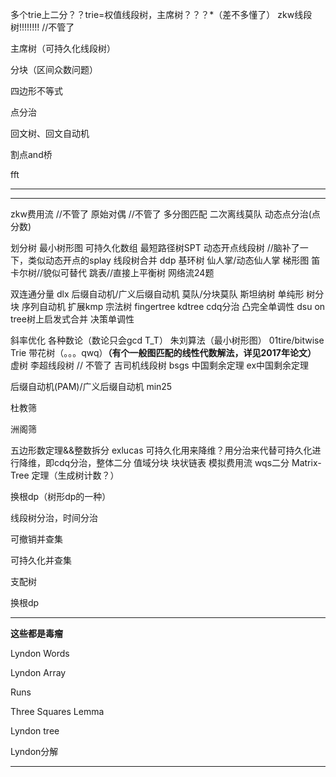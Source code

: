 多个trie上二分？？trie=权值线段树，主席树？？？*（差不多懂了）
zkw线段树!!!!!!!! //不管了

主席树（可持久化线段树）

分块（区间众数问题）

四边形不等式

点分治

回文树、回文自动机

割点and桥

fft

---





---



zkw费用流 //不管了
原始对偶  //不管了
多分图匹配
二次离线莫队
动态点分治(点分数)

划分树
最小树形图
可持久化数组
最短路径树SPT
动态开点线段树  //脑补了一下，类似动态开点的splay
线段树合并
ddp
基环树
仙人掌/动态仙人掌
梯形图
笛卡尔树//貌似可替代
跳表//直接上平衡树
网络流24题

双连通分量
dlx
后缀自动机/广义后缀自动机
莫队/分块莫队
斯坦纳树
单纯形
树分块
序列自动机
扩展kmp
宗法树
fingertree
kdtree
cdq分治
凸完全单调性
dsu on tree树上启发式合并
决策单调性

斜率优化
各种数论（数论只会gcd  T_T）
朱刘算法（最小树形图）
01tire/bitwise Trie 
带花树（。。。qwq）**（有个一般图匹配的线性代数解法，详见2017年论文）**
虚树
李超线段树  //  不管了
吉司机线段树
bsgs
中国剩余定理
ex中国剩余定理

后缀自动机(PAM)/广义后缀自动机
min25

杜教筛

洲阁筛

五边形数定理&&整数拆分
exlucas
可持久化用来降维？用分治来代替可持久化进行降维，即cdq分治，整体二分
值域分块
块状链表
模拟费用流
wqs二分
 Matrix-Tree 定理（生成树计数？）

换根dp（树形dp的一种）

线段树分治，时间分治

可撤销并查集

可持久化并查集

支配树

换根dp

---

**这些都是毒瘤**

Lyndon Words 

Lyndon Array 

Runs 

Three Squares Lemma

Lyndon tree

Lyndon分解

---


